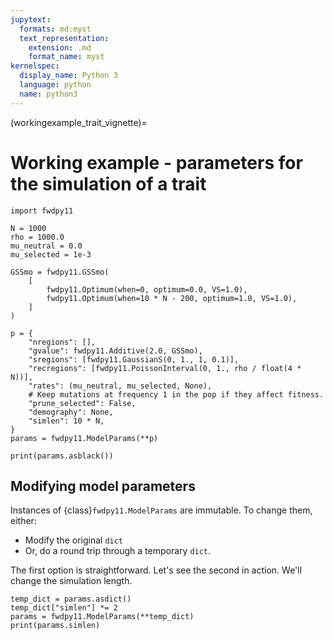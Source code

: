```yaml
---
jupytext:
  formats: md:myst
  text_representation:
    extension: .md
    format_name: myst
kernelspec:
  display_name: Python 3
  language: python
  name: python3
---
```


(workingexample_trait_vignette)=

# Working example - parameters for the simulation of a trait

```{code-cell}
import fwdpy11

N = 1000
rho = 1000.0
mu_neutral = 0.0
mu_selected = 1e-3

GSSmo = fwdpy11.GSSmo(
    [
        fwdpy11.Optimum(when=0, optimum=0.0, VS=1.0),
        fwdpy11.Optimum(when=10 * N - 200, optimum=1.0, VS=1.0),
    ]
)

p = {
    "nregions": [],
    "gvalue": fwdpy11.Additive(2.0, GSSmo),
    "sregions": [fwdpy11.GaussianS(0, 1., 1, 0.1)],
    "recregions": [fwdpy11.PoissonInterval(0, 1., rho / float(4 * N))],
    "rates": (mu_neutral, mu_selected, None),
    # Keep mutations at frequency 1 in the pop if they affect fitness.
    "prune_selected": False,
    "demography": None,
    "simlen": 10 * N,
}
params = fwdpy11.ModelParams(**p)
```

```{code-cell}
print(params.asblack())
```

## Modifying model parameters

Instances of {class}`fwdpy11.ModelParams` are immutable.
To change them, either:

* Modify the original `dict`
* Or, do a round trip through a temporary `dict`.

The first option is straightforward.
Let's see the second in action.
We'll change the simulation length.

```{code-cell}
temp_dict = params.asdict()
temp_dict["simlen"] *= 2
params = fwdpy11.ModelParams(**temp_dict)
print(params.simlen)

